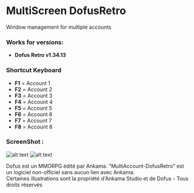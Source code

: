# MultiScreen DofusRetro
 Window management for multiple accounts

### Works for versions:
- **Dofus Retro v1.34.13**

### Shortcut Keyboard
- **F1** = Account 1
- **F2** = Account 2
- **F3** = Account 3
- **F4** = Account 4
- **F5** = Account 5
- **F6** = Account 6
- **F7** = Account 7
- **F8** = Account 8

### ScreenShot :

![alt text](https://github.com/BlueEyesDev/MultiScreen-DofusRetro/blob/main/DofusPath.png?raw=true)
![alt text](https://github.com/BlueEyesDev/MultiScreen-DofusRetro/blob/main/Main.png?raw=true)


Dofus est un MMORPG édité par Ankama. "MultiAccount-DofusRetro" est un logiciel non-officiel sans aucun lien avec Ankama.</br>
Certaines illustrations sont la propriété d'Ankama Studio et de Dofus - Tous droits réservés
